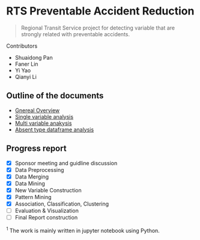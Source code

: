 # RTS Preventable Accident Reduction
> Regional Transit Service project for detecting variable that are strongly related with preventable accidents.


Contributors
- Shuaidong Pan
- Faner Lin
- Yi Yao
- Qianyi Li

## Outline of the documents
  
  - [Gnereal Overview](./Driver_info.ipynb)
  - [Single variable analysis](./RTS_1.ipynb)
  - [Multi variable anakysis](./RTS_2.ipynb)
  - [Absent type dataframe analysis](./RTS_3.ipynb)
## Progress report
- [x] Sponsor meeting and guidline discussion
- [x] Data Preprocessing
- [x] Data Merging
- [x] Data Mining
- [x] New Variable Construction
- [x] Pattern Mining
- [x] Association, Classification, Clustering
- [ ] Evaluation & Visualization
- [ ] Final Report construction

<sup>1</sup> The work is mainly written in jupyter notebook using Python.
